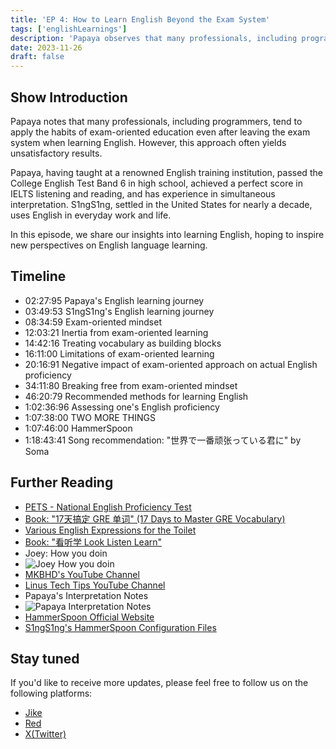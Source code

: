 ```yaml
---
title: 'EP 4: How to Learn English Beyond the Exam System'
tags: ['englishLearnings']
description: 'Papaya observes that many professionals, including programmers, often continue using exam-oriented learning habits when studying English after leaving the exam system. However, the results are often subpar. In this episode, we share our experiences learning English and aim to provide inspiration for a more effective approach to English language learning.'
date: 2023-11-26
draft: false
---
```


## Show Introduction

Papaya notes that many professionals, including programmers, tend to apply the habits of exam-oriented education even after leaving the exam system when learning English. However, this approach often yields unsatisfactory results.

Papaya, having taught at a renowned English training institution, passed the College English Test Band 6 in high school, achieved a perfect score in IELTS listening and reading, and has experience in simultaneous interpretation. S1ngS1ng, settled in the United States for nearly a decade, uses English in everyday work and life.

In this episode, we share our insights into learning English, hoping to inspire new perspectives on English language learning.

## Timeline

- 02:27:95 Papaya's English learning journey
- 03:49:53 S1ngS1ng's English learning journey
- 08:34:59 Exam-oriented mindset
- 12:03:21 Inertia from exam-oriented learning
- 14:42:16 Treating vocabulary as building blocks
- 16:11:00 Limitations of exam-oriented learning
- 20:16:91 Negative impact of exam-oriented approach on actual English proficiency
- 34:11:80 Breaking free from exam-oriented mindset
- 46:20:79 Recommended methods for learning English
- 1:02:36:96 Assessing one's English proficiency
- 1:07:38:00 TWO MORE THINGS
- 1:07:46:00 HammerSpoon
- 1:18:43:41 Song recommendation: "世界で一番顽张っている君に" by Soma

## Further Reading

- [PETS - National English Proficiency Test](https://pets.neea.edu.cn/)
- [Book: "17天搞定 GRE 单词" (17 Days to Master GRE Vocabulary)](https://book.douban.com/subject/1803504/)
- [Various English Expressions for the Toilet](https://language.chinadaily.com.cn/2017-03/17/content_28593341.htm)
- [Book: "看听学 Look Listen Learn"](https://book.douban.com/subject/1123421/)
- Joey: How you doin
- ![Joey How you doin](https://media.licdn.com/dms/image/C5612AQEmIW7-fD1diw/article-cover_image-shrink_720_1280/0/1593554959906?e=2147483647&v=beta&t=T03dBevRgTW2A_N7JuVyEHAVp0VyeEDIiwb2ztOvx64)
- [MKBHD's YouTube Channel](https://www.youtube.com/user/marquesbrownlee)
- [Linus Tech Tips YouTube Channel](https://www.youtube.com/@LinusTechTips)
- Papaya's Interpretation Notes
- ![Papaya Interpretation Notes](https://image.xyzcdn.net/FkA0NrO7dGnjkc7UiCv_dTwSCFq0.jpg)
- [HammerSpoon Official Website](http://www.hammerspoon.org/)
- [S1ngS1ng's HammerSpoon Configuration Files](https://github.com/S1ngS1ng/HammerSpoon)

## Stay tuned

If you'd like to receive more updates, please feel free to follow us on the following platforms:

- [Jike](https://m.okjike.com/users/c751f4fb-d31d-44cf-aef9-f6b55dec4cd5?source=user_card&s=eyJ1IjoiNjUyMzg3NmQwZWQ3ZTc2NjQ5ODMwNWE4IiwiZCI6MX0%3D)
- [Red](https://www.xiaohongshu.com/user/profile/64c2024f00000000140396e6?xhsshare=WeixinSession&appuid=64c2024f00000000140396e6&apptime=1697005943)
- [X(Twitter)](https://twitter.com/wslj_podcast)
